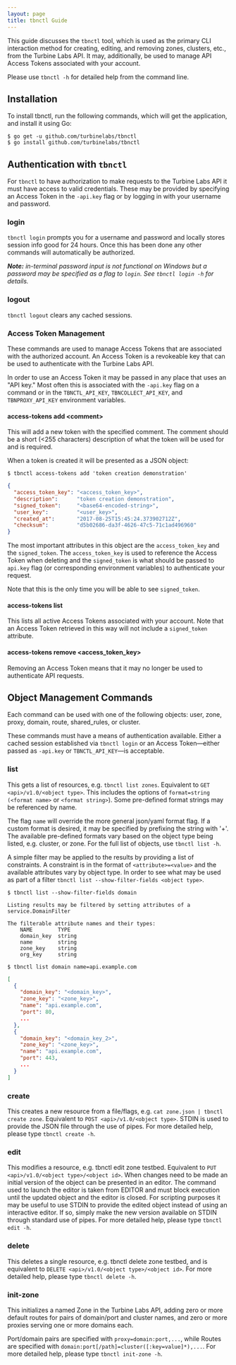 ```yaml
---
layout: page
title: tbnctl Guide
---
```


[//]: # ( Copyright 2018 Turbine Labs, Inc.                                   )
[//]: # ( you may not use this file except in compliance with the License.    )
[//]: # ( You may obtain a copy of the License at                             )
[//]: # (                                                                     )
[//]: # (     http://www.apache.org/licenses/LICENSE-2.0                      )
[//]: # (                                                                     )
[//]: # ( Unless required by applicable law or agreed to in writing, software )
[//]: # ( distributed under the License is distributed on an "AS IS" BASIS,   )
[//]: # ( WITHOUT WARRANTIES OR CONDITIONS OF ANY KIND, either express or     )
[//]: # ( implied. See the License for the specific language governing        )
[//]: # ( permissions and limitations under the License.                      )

[//]: # (Guide to the tbnctl tool)
This guide discusses the `tbnctl` tool, which is used as the primary CLI
interaction method for creating, editing, and removing zones, clusters, etc.,
from the Turbine Labs API. It may, additionally, be used to manage API Access
Tokens associated with your account.

Please use `tbnctl -h` for detailed help from the command line.

## Installation
To install tbnctl, run the following commands, which will get the application,
and install it using Go:

```console
$ go get -u github.com/turbinelabs/tbnctl
$ go install github.com/turbinelabs/tbnctl
```

## Authentication with `tbnctl`

For `tbnctl` to have authorization to make requests to the Turbine Labs API it
must have access to valid credentials. These may be provided by specifying an
Access Token in the `-api.key` flag or by logging in with your username and
password.

### login

`tbnctl login` prompts you for a username and password and locally stores
session info good for 24 hours. Once this has been done any other commands
will automatically be authorized.

_**Note:** in-terminal password input is not functional on Windows but a password
may be specified as a flag to `login`. See `tbnctl login -h` for details._

### logout

`tbnctl logout` clears any cached sessions.

### Access Token Management

These commands are used to manage Access Tokens that are associated with the
authorized account. An Access Token is a revokeable key that can be used to
authenticate with the Turbine Labs API.

In order to use an Access Token it may be passed in any place that uses an
"API key." Most often this is associated with the `-api.key` flag on a
command or in the `TBNCTL_API_KEY`, `TBNCOLLECT_API_KEY`, and `TBNPROXY_API_KEY`
environment variables.

#### access-tokens add &lt;comment&gt;

This will add a new token with the specified comment. The comment should be a
short (<255 characters) description of what the token will be used for and is
required.

When a token is created it will be presented as a JSON object:

```console
$ tbnctl access-tokens add 'token creation demonstration'
```
```json
{
  "access_token_key": "<access_token_key>",
  "description":      "token creation demonstration",
  "signed_token":     "<base64-encoded-string>",
  "user_key":         "<user_key>",
  "created_at":       "2017-08-25T15:45:24.373902712Z",
  "checksum":         "d5b02686-da3f-4626-47c5-71c1ad496960"
}
```

The most important attributes in this object are the `access_token_key` and the
`signed_token`. The `access_token_key` is used to reference the Access Token when
deleting and the `signed_token` is what should be passed to `api.key` flag (or
corresponding environment variables) to authenticate your request.

Note that this is the only time you will be able to see `signed_token`.

#### access-tokens list

This lists all active Access Tokens associated with your account. Note that
an Access Token retrieved in this way will not include a `signed_token`
attribute.

#### access-tokens remove &lt;access\_token\_key&gt;

Removing an Access Token means that it may no longer be used to authenticate
API requests.

## Object Management Commands

Each command can be used with one of the following objects: user, zone, proxy,
domain, route, shared\_rules, or cluster.

These commands must have a means of authentication available. Either a cached
session established via `tbnctl login` or an Access Token&mdash;either passed
as `-api.key` or `TBNCTL_API_KEY`&mdash;is acceptable.

### list

This gets a list of resources, e.g. `tbnctl list zones`. Equivalent to
`GET <api>/v1.0/<object type>`. This includes the options of
`format=string (<format name>` or `<format string>`). Some pre-defined format
strings may be referenced by name.

The flag `name` will override the more general json/yaml format flag. If a
custom format is desired, it may be specified by prefixing the string with '+'.
The available pre-defined formats vary based on the object type being listed,
e.g. cluster, or zone. For the full list of objects, use `tbnctl list -h`.

A simple filter may be applied to the results by providing a list of constraints.
A constraint is in the format of `<attribute>=<value>` and the available
attributes vary by object type. In order to see what may be used as part of a
filter `tbnctl list --show-filter-fields <object type>`.

```console
$ tbnctl list --show-filter-fields domain
```
```shell
Listing results may be filtered by setting attributes of a service.DomainFilter

The filterable attribute names and their types:
    NAME        TYPE
    domain_key  string
    name        string
    zone_key    string
    org_key     string
```

```console
$ tbnctl list domain name=api.example.com
```
```json
[
  {
    "domain_key": "<domain_key>",
    "zone_key": "<zone_key>",
    "name": "api.example.com",
    "port": 80,
    ...
  },
  {
    "domain_key": "<domain_key_2>",
    "zone_key": "<zone_key>",
    "name": "api.example.com",
    "port": 443,
    ...
  }
]
```

### create

This creates a new resource from a file/flags, e.g. `cat zone.json | tbnctl
create zone`. Equivalent to `POST <api>/v1.0/<object type>`. STDIN is used to
provide the JSON file through the use of pipes. For more detailed help, please
type `tbnctl create -h`.

### edit

This modifies a resource, e.g. tbnctl edit zone testbed. Equivalent to
`PUT <api>/v1.0/<object type>/<object id>`. When changes need to be made an
initial version of the object can be presented in an editor. The command used
to launch the editor is taken from EDITOR and must block execution until the
updated object and the editor is closed. For scripting purposes it may be
useful to use STDIN to provide the edited object instead of using an
interactive editor. If so, simply make the new version available on STDIN
through standard use of pipes. For more detailed help, please type
`tbnctl edit -h`.


### delete

This deletes a single resource, e.g. tbnctl delete zone testbed, and is
equivalent to `DELETE <api>/v1.0/<object type>/<object id>`. For more detailed
help, please type `tbnctl delete -h`.


### init-zone

This initializes a named Zone in the Turbine Labs API, adding zero or more
default routes for pairs of domain/port and cluster names, and zero or more
proxies serving one or more domains each.

Port/domain pairs are specified with `proxy=domain:port,...`, while Routes are
specified with `domain:port[/path]=cluster([:key=value]*),...`. For more
detailed help, please type `tbnctl init-zone -h`.
